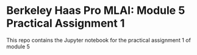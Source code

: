 # Berkeley Haas Pro MLAI: Module 5 Practical Assignment 1

This repo contains the Jupyter notebook for the practical assignment 1 of module 5
